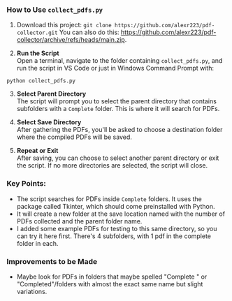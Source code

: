 ### How to Use `collect_pdfs.py`

1. Download this project: ```git clone https://github.com/alexr223/pdf-collector.git``` You can also do this: https://github.com/alexr223/pdf-collector/archive/refs/heads/main.zip.

2.  **Run the Script**  
   Open a terminal, navigate to the folder containing `collect_pdfs.py`, and run the script in VS Code or just in Windows Command Prompt with:
   ```terminal
   python collect_pdfs.py
   ```

3. **Select Parent Directory**  
   The script will prompt you to select the parent directory that contains subfolders with a `Complete` folder. This is where it will search for PDFs.

4. **Select Save Directory**  
   After gathering the PDFs, you'll be asked to choose a destination folder where the compiled PDFs will be saved.

5. **Repeat or Exit**  
   After saving, you can choose to select another parent directory or exit the script. If no more directories are selected, the script will close.

### Key Points:
- The script searches for PDFs inside `Complete` folders. It uses the package called Tkinter, which should come preinstalled with Python.
- It will create a new folder at the save location named with the number of PDFs collected and the parent folder name.
- I added some example PDFs for testing to this same directory, so you can try it here first. There's 4 subfolders, with 1 pdf in the complete folder in each.


### Improvements to be Made
- Maybe look for PDFs in folders that maybe spelled "Complete " or "Completed"/folders with almost the exact same name but slight variations.
